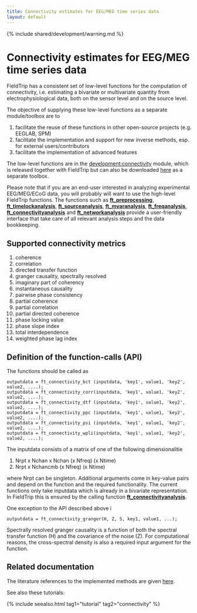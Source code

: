 ```yaml
---
title: Connectivity estimates for EEG/MEG time series data
layout: default
---
```


{% include shared/development/warning.md %}

# Connectivity estimates for EEG/MEG time series data

FieldTrip has a consistent set of low-level functions for the computation of connectivity, i.e. estimating a bivariate or multivariate quantity from electrophysiological data, both on the sensor level and on the source level.

The objective of supplying these low-level functions as a separate module/toolbox are to

 1.  facilitate the reuse of these functions in other open-source projects (e.g. EEGLAB, SPM)
 2.  facilitate the implementation and support for new inverse methods, esp. for external users/contributors
 3.  facilitate the implementation of advanced features

The low-level functions are in the [development:connectivity](/development/connectivity) module, which is released together with FieldTrip but can also be downloaded [here](ftp://ftp.fieldtriptoolbox.org/pub/fieldtrip/modules) as a separate toolbox.

Please note that if you are an end-user interested in analyzing experimental EEG/MEG/ECoG data, you will probably will want to use the high-level FieldTrip functions. The functions such as **[ft_preprocessing](/reference/ft_preprocessing)**, **[ft_timelockanalysis](/reference/ft_timelockanalysis)**, **[ft_sourceanalysis](/reference/ft_sourceanalysis)**, **[ft_mvaranalysis](/reference/ft_mvaranalysis)**, **[ft_freqanalysis](/reference/ft_freqanalysis)**, **[ft_connectivityanalysis](/reference/ft_connectivityanalysis)** and **[ft_networkanalysis](/reference/ft_networkanalysis)** provide a user-friendly interface that take care of all relevant analysis steps and the data bookkeeping.

## Supported connectivity metrics

 1.  coherence
 2.  correlation
 3.  directed transfer function
 4.  granger causality, spectrally resolved
 5.  imaginary part of coherency
 6.  instantaneous causality
 7.  pairwise phase consistency
 8.  partial coherence
 9.  partial correlation
 10.  partial directed coherence
 11.  phase locking value
 12.  phase slope index
 13.  total interdependence
 14.  weighted phase lag index

## Definition of the function-calls (API)

The functions should be called as


	outputdata = ft_connectivity_bct (inputdata, 'key1', value1, 'key2', value2, ....);
	outputdata = ft_connectivity_corr(inputdata, 'key1', value1, 'key2', value2, ....);
	outputdata = ft_connectivity_dtf (inputdata, 'key1', value1, 'key2', value2, ....);
	outputdata = ft_connectivity_ppc (inputdata, 'key1', value1, 'key2', value2, ....);
	outputdata = ft_connectivity_psi (inputdata, 'key1', value1, 'key2', value2, ....);
	outputdata = ft_connectivity_wpli(inputdata, 'key1', value1, 'key2', value2, ....);

The inputdata consists of a matrix of one of the following dimensionalitie

 1.  Nrpt x Nchan x Nchan (x Nfreq) (x Ntime)
 2.  Nrpt x Nchancmb (x Nfreq) (x Ntime)

where Nrpt can be singleton. Additional arguments come in key-value pairs and depend on the function and the required functionality. The current functions only take inputdata which is already in a bivariate representation. In FieldTrip this is ensured by the calling function **[ft_connectivityanalysis](/reference/ft_connectivityanalysis)**.

One exception to the API described above i


	outputdata = ft_connectivity_granger(H, Z, S, key1, value1, ...);

Spectrally resolved granger causality is a function of both the spectral transfer function (H) and the covariance of the noise (Z). For computational reasons, the cross-spectral density is also a required input argument for the function.

## Related documentation

The literature references to the implemented methods are given [here](/references_to_implemented_methods).

See also these tutorials:

{% include seealso.html tag1="tutorial" tag2="connectivity" %}
